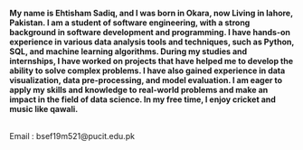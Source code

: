 **My name is Ehtisham Sadiq, and I was born in Okara, now Living in lahore, Pakistan.  I am a student of software engineering, with a strong  background in software development and programming. I have hands-on experience in various data analysis tools and techniques, such as Python, SQL, and machine learning algorithms. During my studies and internships, I have worked on projects that have helped me to develop the ability to solve complex problems. I have also gained experience in data visualization, data pre-processing, and model evaluation. I am eager to apply my skills and knowledge to real-world problems and make an impact in the field of data science. In my free time, I enjoy cricket and music like qawali.** 


<br/>
Email : bsef19m521@pucit.edu.pk
